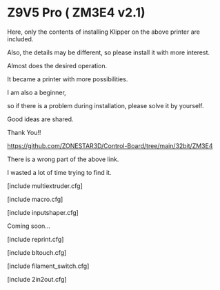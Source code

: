 # Z9V5 Pro ( ZM3E4 v2.1)

Here, only the contents of installing Klipper on the above printer are included.

Also, the details may be different, so please install it with more interest.

Almost does the desired operation.

It became a printer with more possibilities.

I am also a beginner, 

so if there is a problem during installation, please solve it by yourself.

Good ideas are shared.

Thank You!!


https://github.com/ZONESTAR3D/Control-Board/tree/main/32bit/ZM3E4

There is a wrong part of the above link.

I wasted a lot of time trying to find it.




[include multiextruder.cfg]

[include macro.cfg]

[include inputshaper.cfg]




Coming soon...

[include reprint.cfg]

[include bltouch.cfg]

[include filament_switch.cfg]

[include 2in2out.cfg]

